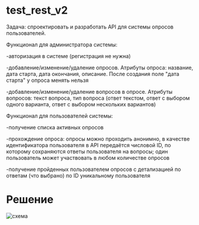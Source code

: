 # test_rest_v2

Задача: спроектировать и разработать API для системы опросов пользователей.

Функционал для администратора системы:

-авторизация в системе (регистрация не нужна)

-добавление/изменение/удаление опросов. Атрибуты опроса: название, дата старта, дата окончания, описание. После создания поле "дата старта" у опроса менять нельзя

-добавление/изменение/удаление вопросов в опросе. Атрибуты вопросов: текст вопроса, тип вопроса (ответ текстом, ответ с выбором одного варианта, ответ с выбором нескольких вариантов)

Функционал для пользователей системы:

-получение списка активных опросов

-прохождение опроса: опросы можно проходить анонимно, в качестве идентификатора пользователя в API передаётся числовой ID, по которому сохраняются ответы 
пользователя на вопросы; один пользователь может участвовать в любом количестве опросов

-получение пройденных пользователем опросов с детализацией по ответам (что выбрано) по ID уникальному пользователя


# Решение

![схема](https://github.com/goldensectionlv/test_restv2/raw/master/image.png)

